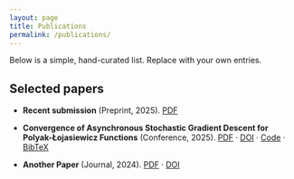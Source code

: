 ```yaml
---
layout: page
title: Publications
permalink: /publications/
---
```


Below is a simple, hand-curated list. Replace with your own entries.

## Selected papers

- **Recent submission** (Preprint, 2025). [PDF](/assets/papers/recent-submission-placeholder.pdf)


- **Convergence of Asynchronous Stochastic Gradient Descent for Polyak-Łojasiewicz Functions** (Conference, 2025). [PDF](#) · [DOI](#) · [Code](#) · [BibTeX](#)
- **Another Paper** (Journal, 2024). [PDF](#) · [DOI](#)
